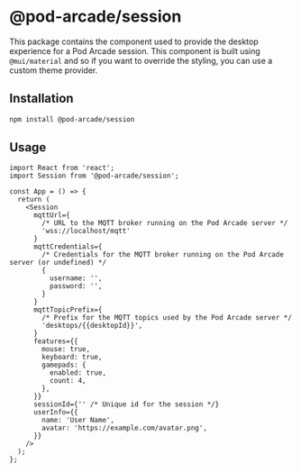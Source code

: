 # @pod-arcade/session

This package contains the component used to provide the desktop experience for a Pod Arcade session. This component is built using `@mui/material` and so if you want to override the styling, you can use a custom theme provider.

## Installation

```bash
npm install @pod-arcade/session
```

## Usage

```tsx
import React from 'react';
import Session from '@pod-arcade/session';

const App = () => {
  return (
    <Session
      mqttUrl={
        /* URL to the MQTT broker running on the Pod Arcade server */
        'wss://localhost/mqtt'
      }
      mqttCredentials={
        /* Credentials for the MQTT broker running on the Pod Arcade server (or undefined) */
        {
          username: '',
          password: '',
        }
      }
      mqttTopicPrefix={
        /* Prefix for the MQTT topics used by the Pod Arcade server */
        'desktops/{{desktopId}}',
      }
      features={{
        mouse: true,
        keyboard: true,
        gamepads: {
          enabled: true,
          count: 4,
        },
      }}
      sessionId={'' /* Unique id for the session */}
      userInfo={{
        name: 'User Name',
        avatar: 'https://example.com/avatar.png',
      }}
    />
  );
};
```

